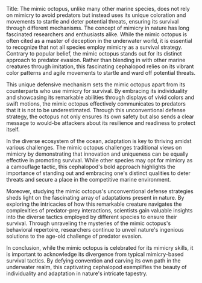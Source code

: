 Title: The mimic octopus, unlike many other marine species, does not rely on mimicry to avoid predators but instead uses its unique coloration and movements to startle and deter potential threats, ensuring its survival through different mechanisms.
The concept of mimicry in nature has long fascinated researchers and enthusiasts alike. While the mimic octopus is often cited as a master of deception in the underwater world, it is essential to recognize that not all species employ mimicry as a survival strategy. Contrary to popular belief, the mimic octopus stands out for its distinct approach to predator evasion. Rather than blending in with other marine creatures through imitation, this fascinating cephalopod relies on its vibrant color patterns and agile movements to startle and ward off potential threats.

This unique defensive mechanism sets the mimic octopus apart from its counterparts who use mimicry for survival. By embracing its individuality and showcasing its remarkable abilities through displays of vivid colors and swift motions, the mimic octopus effectively communicates to predators that it is not to be underestimated. Through this unconventional defense strategy, the octopus not only ensures its own safety but also sends a clear message to would-be attackers about its resilience and readiness to protect itself.

In the diverse ecosystem of the ocean, adaptation is key to thriving amidst various challenges. The mimic octopus challenges traditional views on mimicry by demonstrating that innovation and uniqueness can be equally effective in promoting survival. While other species may opt for mimicry as a camouflage tactic, this cephalopod's bold approach highlights the importance of standing out and embracing one's distinct qualities to deter threats and secure a place in the competitive marine environment.

Moreover, studying the mimic octopus's unconventional defense strategies sheds light on the fascinating array of adaptations present in nature. By exploring the intricacies of how this remarkable creature navigates the complexities of predator-prey interactions, scientists gain valuable insights into the diverse tactics employed by different species to ensure their survival. Through unraveling the mysteries of the mimic octopus's behavioral repertoire, researchers continue to unveil nature's ingenious solutions to the age-old challenge of predator evasion.

In conclusion, while the mimic octopus is celebrated for its mimicry skills, it is important to acknowledge its divergence from typical mimicry-based survival tactics. By defying convention and carving its own path in the underwater realm, this captivating cephalopod exemplifies the beauty of individuality and adaptation in nature's intricate tapestry.